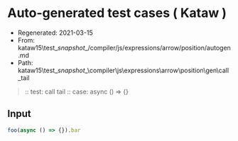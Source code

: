# Auto-generated test cases ( Kataw )
- Regenerated: 2021-03-15
- From: kataw15\test\__snapshot__/compiler/js/expressions/arrow/position/autogen.md
- Path: kataw15\test\__snapshot__\compiler\js\expressions\arrow\position\gen\call_tail
> :: test: call tail
> :: case: async () => {}
## Input

`````js
foo(async () => {}).bar
`````
